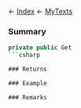 ← [Index](Api-Index) ← [MyTexts](VRage.MyTexts)

### Summary

```csharp
private public Get
```csharp

### Returns

### Example

### Remarks

